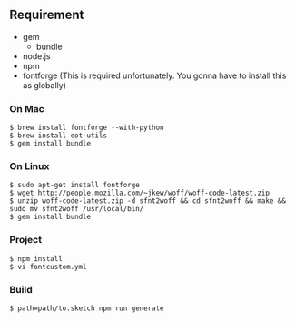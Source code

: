 ## Requirement
- gem
  - bundle
- node.js
- npm
- fontforge (This is required unfortunately. You gonna have to install this as globally)


### On Mac
```
$ brew install fontforge --with-python
$ brew install eot-utils
$ gem install bundle
```

### On Linux
```
$ sudo apt-get install fontforge
$ wget http://people.mozilla.com/~jkew/woff/woff-code-latest.zip
$ unzip woff-code-latest.zip -d sfnt2woff && cd sfnt2woff && make && sudo mv sfnt2woff /usr/local/bin/
$ gem install bundle
```


### Project
```
$ npm install
$ vi fontcustom.yml
```


### Build
```
$ path=path/to.sketch npm run generate
```

